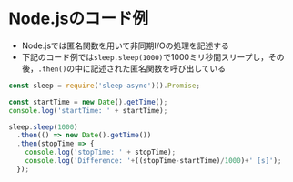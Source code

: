 # Node.jsのコード例

* Node.jsでは匿名関数を用いて非同期I/Oの処理を記述する
* 下記のコード例では`sleep.sleep(1000)`で1000ミリ秒間スリープし，その後，`.then()`の中に記述された匿名関数を呼び出している

```javascript
const sleep = require('sleep-async')().Promise;

const startTime = new Date().getTime();
console.log('startTime: ' + startTime);

sleep.sleep(1000)
  .then(() => new Date().getTime())
  .then(stopTime => {
    console.log('stopTime: ' + stopTime);
    console.log('Difference: '+((stopTime-startTime)/1000)+' [s]');
  });
```
